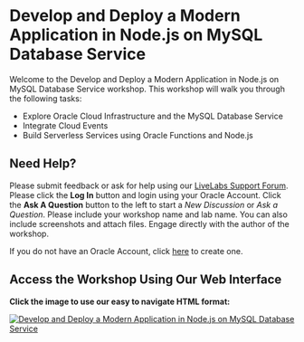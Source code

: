 # Develop and Deploy a Modern Application in Node.js on MySQL Database Service

Welcome to the Develop and Deploy a Modern Application in Node.js on MySQL Database Service workshop. This workshop will walk you through the following tasks:

- Explore Oracle Cloud Infrastructure and the MySQL Database Service
- Integrate Cloud Events
- Build Serverless Services using Oracle Functions and Node.js

## Need Help?
Please submit feedback or ask for help using our [LiveLabs Support Forum](https://community.oracle.com/tech/developers/categories/livelabsdiscussions). Please click the **Log In** button and login using your Oracle Account. Click the **Ask A Question** button to the left to start a *New Discussion* or *Ask a Question*.  Please include your workshop name and lab name.  You can also include screenshots and attach files.  Engage directly with the author of the workshop.

If you do not have an Oracle Account, click [here](https://profile.oracle.com/myprofile/account/create-account.jspx) to create one.

## Access the Workshop Using Our Web Interface

**Click the image to use our easy to navigate HTML format:**

[![Develop and Deploy a Modern Application in Node.js on MySQL Database Service](images/adboml.png " ")](https://oracle.github.io/learning-library/developer-library/mysql-nodejs)
